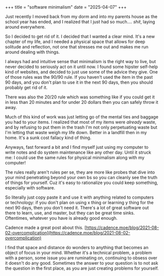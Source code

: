 +++
title = "software minimalism"
date = "2025-04-07"
+++

Just recently I moved back from my dorm and into my parents house as the school year has ended, and I realized that I just had so much.... *shit*, laying around everywhere. 

So I decided to get rid of it. I decided that I wanted a clear mind. It's a new chapter of my life, and I needed a physical space that allows for deep solitude and reflection, not one that stresses me out and makes me run around dealing with things. 

I always had and intuitive sense that minimalism is the right way to live, but never decided to seriously act on it until now. I found some hipster self-help kind of websites, and decided to just use some of the advice they give. One of those rules was the 90/90 rule. If you haven't used the item in the past 90 days, and you don't plan to use it in the next 90 days, then you should probably get rid of it.

There was also the 20/20 rule which was something like if you could get it in less than 20 minutes and for under 20 dollars then you can safely throw it away.

Much of this kind of work was just letting go of the mental ties and baggage you had to your items. I realized that most of my items were *already* waste, and by refusing to put them in the trash I'm not only perpetuating waste but I'm letting that waste weigh my life down. Better in a landfill then in my home. It's a sunk cost fallacy kind of thing. 

Anyways, fast forward a bit and I find myself just using my computer to write notes and do system maintenance like any other day. Until it struck me: I could use the same rules for physical minimalism along with my computer!

The rules really aren't rules per se, they are more like probes that dive into your mind penetrating beyond your own bs so you can cleanly see the truth of things for yourself. Cuz it's easy to rationalize you could keep something, especially with software.

So literally just copy paste it and use it with anything related to computers or technology: if you don't plan on using x thing or learning y thing for the next 90 days, then you don't need it. There's a lot of great software out there to learn, use, and master, but they can be great time sinks. Oftentimes, whatever you have is already good enough. 

Cadence made a great post about this.
[https://cadence.moe/blog/2021-08-02-overcomplication](https://cadence.moe/blog/2021-08-02-overcomplication)

I find that space and distance do wonders to anything that becomes an object of focus in your mind. Whether it's a technical problem, a problem with a person, some issue you are ruminating on, continuing to obsess over it doesn't do any good. Sometimes the answer to your question is to not ask the question in the first place, as you are just creating problems for yourself.


